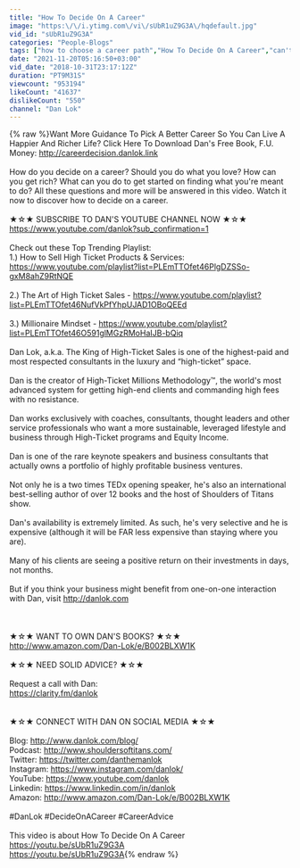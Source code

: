 ```yaml
---
title: "How To Decide On A Career"
image: "https:\/\/i.ytimg.com\/vi\/sUbR1uZ9G3A\/hqdefault.jpg"
vid_id: "sUbR1uZ9G3A"
categories: "People-Blogs"
tags: ["how to choose a career path","How To Decide On A Career","can't decide on a career"]
date: "2021-11-20T05:16:50+03:00"
vid_date: "2018-10-31T23:17:12Z"
duration: "PT9M31S"
viewcount: "953194"
likeCount: "41637"
dislikeCount: "550"
channel: "Dan Lok"
---
```

{% raw %}Want More Guidance To Pick A Better Career So You Can Live A Happier And Richer Life? Click Here To Download Dan's Free Book, F.U. Money: <a rel="nofollow" target="blank" href="http://careerdecision.danlok.link">http://careerdecision.danlok.link</a><br /><br />How do you decide on a career? Should you do what you love? How can you get rich? What can you do to get started on finding what you're meant to do? All these questions and more will be answered in this video. Watch it now to discover how to decide on a career.<br /><br />★☆★ SUBSCRIBE TO DAN'S YOUTUBE CHANNEL NOW ★☆★<br /><a rel="nofollow" target="blank" href="https://www.youtube.com/danlok?sub_confirmation=1">https://www.youtube.com/danlok?sub_confirmation=1</a><br /><br />Check out these Top Trending Playlist: <br />1.) How to Sell High Ticket Products &amp; Services:  <a rel="nofollow" target="blank" href="https://www.youtube.com/playlist?list=PLEmTTOfet46PlgDZSSo-gxM8ahZ9RtNQE">https://www.youtube.com/playlist?list=PLEmTTOfet46PlgDZSSo-gxM8ahZ9RtNQE</a><br /><br />2.) The Art of High Ticket Sales - <a rel="nofollow" target="blank" href="https://www.youtube.com/playlist?list=PLEmTTOfet46NufVkPfYhpUJAD1OBoQEEd">https://www.youtube.com/playlist?list=PLEmTTOfet46NufVkPfYhpUJAD1OBoQEEd</a><br /><br />3.) Millionaire Mindset - <a rel="nofollow" target="blank" href="https://www.youtube.com/playlist?list=PLEmTTOfet46O591glMGzRMoHaIJB-bQiq">https://www.youtube.com/playlist?list=PLEmTTOfet46O591glMGzRMoHaIJB-bQiq</a><br /><br />Dan Lok, a.k.a. The King of High-Ticket Sales is one of the highest-paid and most respected consultants in the luxury and “high-ticket” space. <br /><br />Dan is the creator of High-Ticket Millions Methodology™, the world's most advanced system for getting high-end clients and commanding high fees with no resistance. <br /><br />Dan works exclusively with coaches, consultants, thought leaders and other service professionals who want a more sustainable, leveraged lifestyle and business through High-Ticket programs and Equity Income.<br /><br />Dan is one of the rare keynote speakers and business consultants that actually owns a portfolio of highly profitable business ventures. <br /><br />Not only he is a two times TEDx opening speaker, he's also an international best-selling author of over 12 books and the host of Shoulders of Titans show. <br /><br />Dan's availability is extremely limited. As such, he's very selective and he is expensive (although it will be FAR less expensive than staying where you are). <br /><br />Many of his clients are seeing a positive return on their investments in days, not months.<br /><br />But if you think your business might benefit from one-on-one interaction with Dan, visit <a rel="nofollow" target="blank" href="http://danlok.com">http://danlok.com</a> <br /><br /><br /><br />★☆★ WANT TO OWN DAN'S BOOKS? ★☆★<br /><a rel="nofollow" target="blank" href="http://www.amazon.com/Dan-Lok/e/B002BLXW1K">http://www.amazon.com/Dan-Lok/e/B002BLXW1K</a><br /><br />★☆★ NEED SOLID ADVICE? ★☆★<br /><br />Request a call with Dan: <br /><a rel="nofollow" target="blank" href="https://clarity.fm/danlok">https://clarity.fm/danlok</a><br /><br /><br />★☆★ CONNECT WITH DAN ON SOCIAL MEDIA ★☆★<br /><br />Blog: <a rel="nofollow" target="blank" href="http://www.danlok.com/blog/">http://www.danlok.com/blog/</a><br />Podcast: <a rel="nofollow" target="blank" href="http://www.shouldersoftitans.com/">http://www.shouldersoftitans.com/</a><br />Twitter: <a rel="nofollow" target="blank" href="https://twitter.com/danthemanlok">https://twitter.com/danthemanlok</a><br />Instagram: <a rel="nofollow" target="blank" href="https://www.instagram.com/danlok/">https://www.instagram.com/danlok/</a><br />YouTube: <a rel="nofollow" target="blank" href="https://www.youtube.com/danlok">https://www.youtube.com/danlok</a><br />Linkedin: <a rel="nofollow" target="blank" href="https://www.linkedin.com/in/danlok">https://www.linkedin.com/in/danlok</a><br />Amazon: <a rel="nofollow" target="blank" href="http://www.amazon.com/Dan-Lok/e/B002BLXW1K">http://www.amazon.com/Dan-Lok/e/B002BLXW1K</a><br /><br />#DanLok #DecideOnACareer #CareerAdvice<br /><br />This video is about How To Decide On A Career<br /><a rel="nofollow" target="blank" href="https://youtu.be/sUbR1uZ9G3A">https://youtu.be/sUbR1uZ9G3A</a><br /><a rel="nofollow" target="blank" href="https://youtu.be/sUbR1uZ9G3A">https://youtu.be/sUbR1uZ9G3A</a>{% endraw %}
